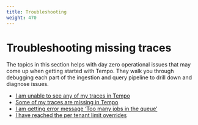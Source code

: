 ```yaml
---
title: Troubleshooting
weight: 470
---
```


# Troubleshooting missing traces

The topics in this section helps with day zero operational issues that may come up when getting started with Tempo. They walk you through debugging each part of the ingestion and query pipeline to drill down and diagnose issues.

- [I am unable to see any of my traces in Tempo](unable-to-see-trace)
- [Some of my traces are missing in Tempo](missing-trace)
- [I am getting error message ‘Too many jobs in the queue’](too-many-jobs-in-queue)
- [I have reached the per tenant limit overrides](max-trace-limit-reached)

